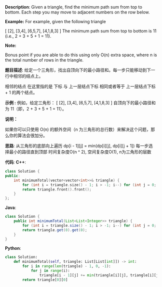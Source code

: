 __Description__:
Given a triangle, find the minimum path sum from top to bottom. Each step you may move to adjacent numbers on the row below.

__Example:__
For example, given the following triangle

[
     [2],
    [3,4],
   [6,5,7],
  [4,1,8,3]
]
The minimum path sum from top to bottom is 11 (i.e., 2 + 3 + 5 + 1 = 11).

__Note:__

Bonus point if you are able to do this using only O(n) extra space, where n is the total number of rows in the triangle.

__题目描述__:
给定一个三角形，找出自顶向下的最小路径和。每一步只能移动到下一行中相邻的结点上。

相邻的结点 在这里指的是 下标 与 上一层结点下标 相同或者等于 上一层结点下标 + 1 的两个结点。

__示例 :__
例如，给定三角形：
[
     [2],
    [3,4],
   [6,5,7],
  [4,1,8,3]
]
自顶向下的最小路径和为 11（即，2 + 3 + 5 + 1 = 11）。

__说明：__

如果你可以只使用 O(n) 的额外空间（n 为三角形的总行数）来解决这个问题，那么你的算法会很加分。

__思路__:
从三角形的底部向上遍历
dp[i - 1][j] = min(dp[i][j], dp[i][j + 1])
每一步选择最小的路径直到顶部
时间复杂度O(n ^ 2), 空间复杂度O(1), n为三角形的层数

__代码__:
__C++__:
```C++
class Solution {
public:
    int minimumTotal(vector<vector<int>>& triangle) {
        for (int i = triangle.size() - 1; i > -1; i--) for (int j = 0; j < i; j++) triangle[i - 1][j] += min(triangle[i][j], triangle[i][j + 1]);
        return triangle.front().front();
    }
};
```

__Java__:
```Java
class Solution {
    public int minimumTotal(List<List<Integer>> triangle) {
        for (int i = triangle.size() - 1; i > -1; i--) for (int j = 0; j < i; j++) triangle.get(i - 1).set(j, triangle.get(i - 1).get(j) + Math.min(triangle.get(i).get(j), triangle.get(i).get(j + 1)));
        return triangle.get(0).get(0);
    }
}
```

__Python__:
```Python
class Solution:
    def minimumTotal(self, triangle: List[List[int]]) -> int:
        for i in range(len(triangle) - 1, 0, -1):
            for j in range(i):
                triangle[i - 1][j] += min(triangle[i][j], triangle[i][j + 1])
        return triangle[0][0]
```